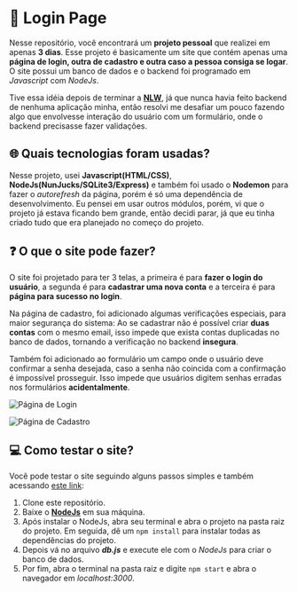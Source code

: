 # 🔐 Login Page
Nesse repositório, você encontrará um **projeto pessoal** que realizei em apenas **3 dias**. Esse projeto é basicamente um site que contém apenas uma **página de login, outra de cadastro e outra caso a pessoa consiga se logar**. O site possui um banco de dados e o backend foi programado em *Javascript* com *NodeJs*.

Tive essa idéia depois de terminar a **[NLW](https://github.com/pedrohenriquebraga/NLW)**, já que nunca havia feito backend de nenhuma aplicação minha, então resolvi me desafiar um pouco fazendo algo que envolvesse interação do usuário com um formulário, onde o backend precisasse fazer validações.

## 🌐 Quais tecnologias foram usadas?
Nesse projeto, usei **Javascript(HTML/CSS)**, **NodeJs(NunJucks/SQLite3/Express)** e também foi usado o **Nodemon** para fazer o *autorefresh* da página, porém é só uma dependência de desenvolvimento. Eu pensei em usar outros módulos, porém, vi que o projeto já estava ficando bem grande, então decidi parar, já que eu tinha criado tudo que era planejado no começo do projeto.

## ❓ O que o site pode fazer?
O site foi projetado para ter 3 telas, a primeira é para **fazer o login do usuário**, a segunda é para **cadastrar uma nova conta** e a terceira é para **página para sucesso no login**. 

Na página de cadastro, foi adicionado algumas verificações especiais, para maior segurança do sistema: Ao se cadastrar não é possível criar **duas contas** com o mesmo email, isso impede que exista contas duplicadas no banco de dados, tornando a verificação no backend **insegura**. 

Também foi adicionado ao formulário um campo onde o usuário deve confirmar a senha desejada, caso a senha não coincida com a confirmação é impossível prosseguir. Isso impede que usuários digitem senhas erradas nos formulários **acidentalmente**.

![Página de Login](https://i.ibb.co/xgtLzmP/login-page.png)

![Página de Cadastro](https://i.ibb.co/JcM05yF/create-account.png)

## 💻 Como testar o site?
Você pode testar o site seguindo alguns passos simples e também acessando [este link](https://project-login.glitch.me/):

1. Clone este repositório.
2. Baixe o **[NodeJs](https://nodejs.org)** em sua máquina.
3. Após instalar o NodeJs, abra seu terminal e abra o projeto na pasta raiz do projeto. Em seguida, dê um ```npm install``` para instalar todas as dependências do projeto.
4. Depois vá no arquivo ***db.js*** e execute ele com o *NodeJs* para criar o banco de dados.
5. Por fim, abra o terminal na pasta raiz e digite ```npm start``` e abra o navegador em *localhost:3000*.
